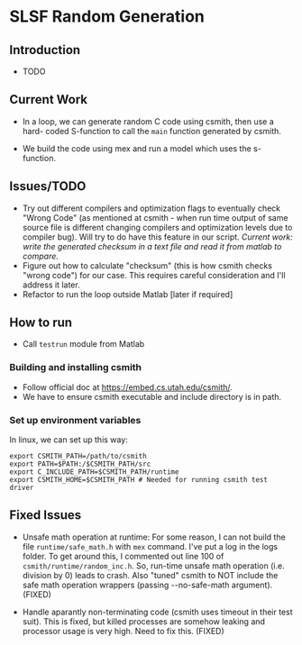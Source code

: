# SLSF Random Generation

## Introduction

 - TODO

## Current Work

 - In a loop, we can generate random C code using csmith, then use a hard-
coded S-function to call the `main` function generated by csmith.

 - We build the code using mex and run a model which uses the s-function.

## Issues/TODO

 - Try out different compilers and optimization flags to eventually check 
"Wrong Code" (as mentioned at csmith - when run time output of same source 
file is different changing compilers and optimization levels due to 
compiler bug). Will try to do have this feature in our script. *Current 
work: write the generated checksum in a text file and read it from matlab
to compare.*
 - Figure out how to calculate "checksum" (this is how csmith checks "wrong
code") for our case. This requires careful consideration and I'll address
it later.
 - Refactor to run the loop outside Matlab [later if required]

## How to run

 - Call `testrun` module from Matlab

### Building and installing csmith

 - Follow official doc at https://embed.cs.utah.edu/csmith/.
 - We have to ensure csmith executable and include directory is in path.

### Set up environment variables

In linux, we can set up this way:

    export CSMITH_PATH=/path/to/csmith
    export PATH=$PATH:/$CSMITH_PATH/src
    export C_INCLUDE_PATH=$CSMITH_PATH/runtime
    export CSMITH_HOME=$CSMITH_PATH # Needed for running csmith test driver

## Fixed Issues

 - Unsafe math operation at runtime: For some reason, I can not build the 
file `runtime/safe_math.h` with `mex` command. I've put a log in the logs 
folder. To get around this, I commented out line 100 of 
`csmith/runtime/random_inc.h`. So, run-time unsafe math operation (i.e. 
division by 0) leads to crash. Also "tuned" csmith to NOT include the safe
math operation wrappers (passing --no-safe-math argument). (FIXED)

- Handle aparantly non-terminating code (csmith uses timeout in their 
test suit). This is fixed, but killed processes are somehow leaking and 
processor usage is very high. Need to fix this. (FIXED)

